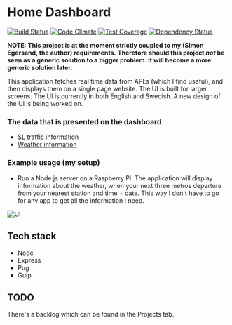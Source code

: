# Home Dashboard
[![Build Status](https://travis-ci.org/simeg/home-dashboard.svg?branch=master)](https://travis-ci.org/simeg/home-dashboard)
[![Code Climate](https://codeclimate.com/github/simeg/home-dashboard/badges/gpa.svg)](https://codeclimate.com/github/simeg/home-dashboard) 
[![Test Coverage](https://codecov.io/gh/simeg/home-dashboard/branch/master/graph/badge.svg)](https://codecov.io/gh/simeg/home-dashboard)
[![Dependency Status](https://gemnasium.com/badges/github.com/simeg/home-dashboard.svg)](https://gemnasium.com/badges/github.com/simeg/home-dashboard.svg)

**NOTE: This project is at the moment strictly coupled to my (Simon Egersand, the author) requirements.**
**Therefore should this project _not_ be seen as a generic solution to a bigger problem. It will become a more generic solution later.** 

This application fetches real time data from API:s (which I find useful), and then displays them on a single page website. The UI is built for larger screens. The UI is currently in both English and Swedish. A new design of the UI is being worked on.

### The data that is presented on the dashboard
* [SL traffic information](https://www.trafiklab.se/api/sl-realtidsinformation-3)
* [Weather information](https://openweathermap.org/current)

### Example usage (my setup)
* Run a Node.js server on a Raspberry Pi. The application will display information about the weather, when your next three metros departure from your nearest station and time + date. This way I don't have to go for any app to get all the information I need.

![UI](https://cloud.githubusercontent.com/assets/8566054/19629724/0df101bc-997b-11e6-90dd-f017b8bd77e3.png)

## Tech stack
- Node
- Express
- Pug
- Gulp

## TODO
There's a backlog which can be found in the Projects tab.
